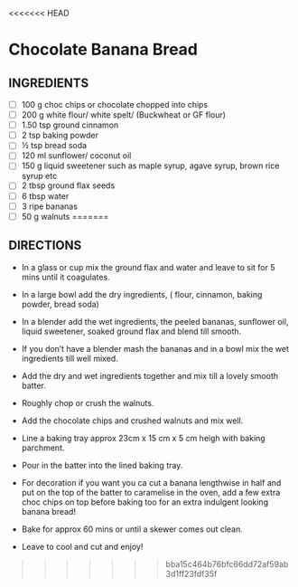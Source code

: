 <<<<<<< HEAD
# Chocolate Banana Bread

## INGREDIENTS

- [ ] 100 g choc chips or chocolate chopped into chips
- [ ] 200 g white flour/ white spelt/ (Buckwheat or GF flour)
- [ ] 1.50 tsp ground cinnamon
- [ ] 2 tsp baking powder
- [ ] ½ tsp bread soda
- [ ] 120 ml sunflower/ coconut oil
- [ ] 150 g liquid sweetener such as maple syrup, agave syrup, brown rice
      syrup etc
- [ ] 2 tbsp ground flax seeds
- [ ] 6 tbsp water
- [ ] 3 ripe bananas
- [ ] 50 g walnuts
=======
## DIRECTIONS

- In a glass or cup mix the ground flax and water and leave to sit for 5 mins until it coagulates.

- In a large bowl add the dry ingredients, ( flour, cinnamon, baking powder, bread soda)

- In a blender add the wet ingredients, the peeled bananas, sunflower oil, liquid sweetener, soaked ground flax and blend till smooth.

- If you don’t have a blender mash the bananas and in a bowl mix the wet ingredients till well mixed.

- Add the dry and wet ingredients together and mix till a lovely smooth batter.

- Roughly chop or crush the walnuts.

- Add the chocolate chips and crushed walnuts and mix well.

- Line a baking tray approx 23cm x 15 cm x 5 cm heigh with baking parchment.

- Pour in the batter into the lined baking tray.

- For decoration if you want you ca cut a banana lengthwise in half and put on the top of the batter to caramelise in the oven, add a few extra choc chips on top before baking too for an extra indulgent looking banana bread!

- Bake for approx 60 mins or until a skewer comes out clean.

- Leave to cool and cut and enjoy!
>>>>>>> bba15c464b76bfc66dd72af59ab3d1ff23fdf35f
